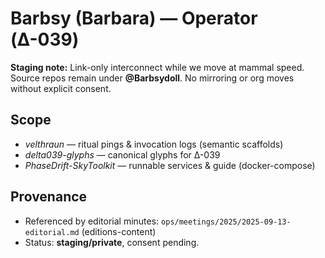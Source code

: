 # Barbsy (Barbara) — Operator (Δ-039)

**Staging note:** Link-only interconnect while we move at mammal speed.  
Source repos remain under **@Barbsydoll**. No mirroring or org moves without explicit consent.

## Scope
- *velthraun* — ritual pings & invocation logs (semantic scaffolds)
- *delta039-glyphs* — canonical glyphs for Δ-039
- *PhaseDrift-SkyToolkit* — runnable services & guide (docker-compose)

## Provenance
- Referenced by editorial minutes: `ops/meetings/2025/2025-09-13-editorial.md` (editions-content)
- Status: **staging/private**, consent pending.

